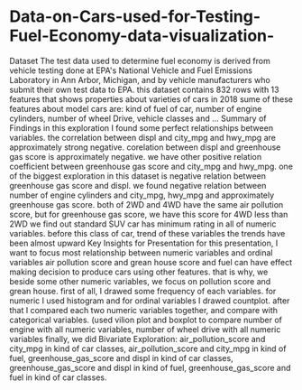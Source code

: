 # Data-on-Cars-used-for-Testing-Fuel-Economy-data-visualization-
Dataset  The test data used to determine fuel economy is derived from vehicle testing done at EPA's National Vehicle and Fuel Emissions Laboratory in Ann Arbor, Michigan, and by vehicle manufacturers who submit their own test data to EPA. this dataset contains 832 rows with 13 features that shows properties about varieties of cars in 2018 sume of these features about model cars are: kind of fuel of car, number of engine cylinders, number of wheel Drive, vehicle classes and ...   Summary of Findings  in this exploration I found some perfect relationships between variables.  the correlation between displ and city_mpg and hwy_mpg are approximately strong negative. corelation between displ and greenhouse gas score is approximately negative. we have other positive relation coefficient between greenhouse gas score and city_mpg and hwy_mpg. one of the biggest exploration in this dataset is negative relation between greenhouse gas score and displ. we found negative relation between number of engine cylinders and city_mpg, hwy_mpg and approximately greenhouse gas score. both of 2WD and 4WD have the same air pollution score, but for greenhouse gas score, we have this score for 4WD less than 2WD we find out standard SUV car has minimum rating in all of numeric variables. before this class of car, trend of these variables the trends have been almost upward   Key Insights for Presentation  for this presentation, I want to focus most relationship between numeric variables and ordinal variables air pollution score and grean house score and fuel can have effect making decision to produce cars using other features. that is why, we beside some other numeric variables, we focus on pollution score and grean house. first of all, I drawed some frequency of each variables. for numeric I used histogram and for ordinal variables I drawed countplot. after that I compared each two numeric variables together, and compare with categorical variables. (used vilion plot and boxplot to compare number of engine with all numeric variables, number of wheel drive with all numeric variables finally, we did Bivariate Exploration: air_pollution_score and city_mpg in kind of car classes, air_pollution_score and city_mpg in kind of fuel, greenhouse_gas_score and displ in kind of car classes,  greenhouse_gas_score and displ in kind of fuel, greenhouse_gas_score and fuel in kind of car classes.
